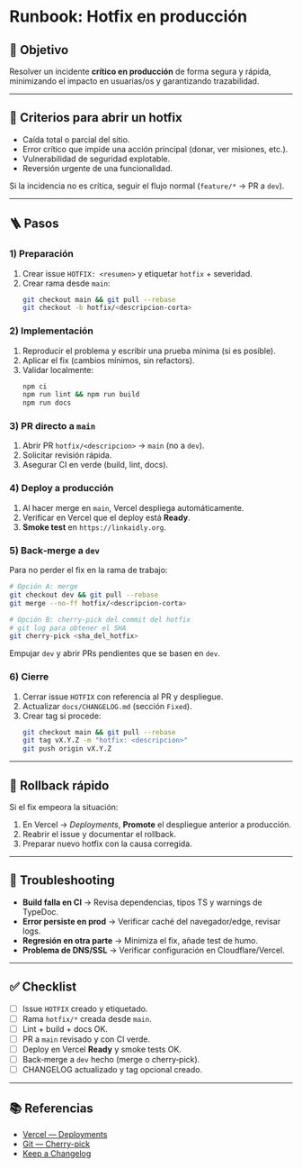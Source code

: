 


# Runbook: Hotfix en producción

## 🎯 Objetivo
Resolver un incidente **crítico en producción** de forma segura y rápida, minimizando el impacto en usuarias/os y garantizando trazabilidad.

---

## 🧭 Criterios para abrir un hotfix
- Caída total o parcial del sitio.
- Error crítico que impide una acción principal (donar, ver misiones, etc.).
- Vulnerabilidad de seguridad explotable.
- Reversión urgente de una funcionalidad.

Si la incidencia no es crítica, seguir el flujo normal (`feature/*` → PR a `dev`).

---

## 🪜 Pasos

### 1) Preparación
1. Crear issue `HOTFIX: <resumen>` y etiquetar `hotfix` + severidad.
2. Crear rama desde `main`:
   ```bash
   git checkout main && git pull --rebase
   git checkout -b hotfix/<descripcion-corta>
   ```

### 2) Implementación
1. Reproducir el problema y escribir una prueba mínima (si es posible).
2. Aplicar el fix (cambios mínimos, sin refactors).
3. Validar localmente:
   ```bash
   npm ci
   npm run lint && npm run build
   npm run docs
   ```

### 3) PR directo a `main`
1. Abrir PR `hotfix/<descripcion>` → `main` (no a `dev`).
2. Solicitar revisión rápida.
3. Asegurar CI en verde (build, lint, docs).

### 4) Deploy a producción
1. Al hacer merge en `main`, Vercel despliega automáticamente.
2. Verificar en Vercel que el deploy está **Ready**.
3. **Smoke test** en `https://linkaidly.org`.

### 5) Back‑merge a `dev`
Para no perder el fix en la rama de trabajo:
```bash
# Opción A: merge
git checkout dev && git pull --rebase
git merge --no-ff hotfix/<descripcion-corta>

# Opción B: cherry-pick del commit del hotfix
# git log para obtener el SHA
git cherry-pick <sha_del_hotfix>
```
Empujar `dev` y abrir PRs pendientes que se basen en `dev`.

### 6) Cierre
1. Cerrar issue `HOTFIX` con referencia al PR y despliegue.
2. Actualizar `docs/CHANGELOG.md` (sección `Fixed`).
3. Crear tag si procede:
   ```bash
   git checkout main && git pull --rebase
   git tag vX.Y.Z -m "hotfix: <descripcion>"
   git push origin vX.Y.Z
   ```

---

## 🔁 Rollback rápido
Si el fix empeora la situación:
1. En Vercel → *Deployments*, **Promote** el despliegue anterior a producción.
2. Reabrir el issue y documentar el rollback.
3. Preparar nuevo hotfix con la causa corregida.

---

## 🧯 Troubleshooting
- **Build falla en CI** → Revisa dependencias, tipos TS y warnings de TypeDoc.
- **Error persiste en prod** → Verificar caché del navegador/edge, revisar logs.
- **Regresión en otra parte** → Minimiza el fix, añade test de humo.
- **Problema de DNS/SSL** → Verificar configuración en Cloudflare/Vercel.

---

## ✅ Checklist
- [ ] Issue `HOTFIX` creado y etiquetado.
- [ ] Rama `hotfix/*` creada desde `main`.
- [ ] Lint + build + docs OK.
- [ ] PR a `main` revisado y con CI verde.
- [ ] Deploy en Vercel **Ready** y smoke tests OK.
- [ ] Back‑merge a `dev` hecho (merge o cherry‑pick).
- [ ] CHANGELOG actualizado y tag opcional creado.

---

## 📚 Referencias
- [Vercel — Deployments](https://vercel.com/docs/deployments)
- [Git — Cherry-pick](https://git-scm.com/docs/git-cherry-pick)
- [Keep a Changelog](https://keepachangelog.com/es-ES/1.0.0/)